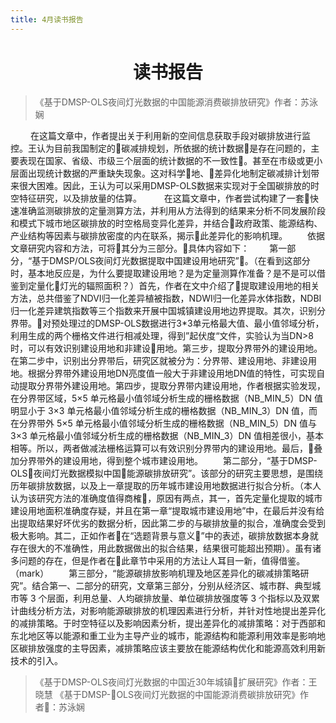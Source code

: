 ```yaml
---
title: 4月读书报告
---
```

<h1 align = 'center'>读书报告</h1>
  


>《基于DMSP-OLS夜间灯光数据的中国能源消费碳排放研究》作者：苏泳娴

&emsp;&emsp; 在这篇文章中，作者提出关于利用新的空间信息获取手段对碳排放进行监控。王认为目前我国制定的碳减排规划，所依据的统计数据是存在问题的，主要表现在国家、省级、市级三个层面的统计数据的不一致性。甚至在市级或更小层面出现统计数据的严重缺失现象。这对科学地、差异化地制定碳减排计划带来很大困难。因此，王认为可以采用DMSP-OLS数据来实现对于全国碳排放的时空特征研究，以及排放量的估算。
&emsp;&emsp; 在这篇文章中，作者尝试构建了一套快速准确监测碳排放的定量测算方法，并利用从方法得到的结果来分析不同发展阶段和模式下城市地区碳排放的时空格局变异化差异，并结合政府政策、能源结构、产业结构等因素与碳排放密度的内在联系，揭示此差异化的影响机理。
&emsp;&emsp;依据文章研究内容和方法，可将其分为三部分。具体内容如下：
&emsp;&emsp;第一部分，“基于DMSP/OLS夜间灯光数据提取中国建设用地研究”。（在看到这部分时，基本地反应是，为什么要提取建设用地？是为定量测算作准备？是不是可以借鉴到定量化灯光的辐照面积？）首先，作者在文中介绍了提取建设用地的相关方法，总共借鉴了NDVI归一化差异植被指数，NDWI归一化差异水体指数，NDBI归一化差异建筑指数等三个指数来开展中国城镇建设用地边界提取。其次，识别分界带。对预处理过的DMSP-OLS数据进行3*3单元格最大值、最小值邻域分析，利用生成的两个栅格文件进行相减处理，得到”起伏度“文件，实验认为当DN>8时，可以有效识别建设用地和非建设用地。第三步，提取分界带外的建设用地。在第二步中，识别出分界带后，研究区就被分为：分界带、建设用地、非建设用地。根据分界带外建设用地DN亮度值一般大于非建设用地DN值的特性，可实现自动提取分界带外建设用地。第四步，提取分界带内建设用地，作者根据实验发现，在分界带区域，5×5 单元格最小值邻域分析生成的栅格数据（NB_MIN_5）DN 值明显小于 3×3 单元格最小值邻域分析生成的栅格数据（NB_MIN_3）DN 值，而在分界带外 5×5 单元格最小值邻域分析生成的栅格数据（NB_MIN_5）DN 值与 3×3 单元格最小值邻域分析生成的栅格数据（NB_MIN_3）DN 值相差很小，基本相等。所以，两者做减法栅格运算可以有效识别分界带内的建设用地。最后，叠加分界带外的建设用地，得到整个城市建设用地。
&emsp;&emsp;第二部分，“基于DMSP-OLS夜间灯光数据模拟中国能源碳排放研究”。该部分的研究主要思想，是围绕历年碳排放数据，以及上一章提取的历年城市建设用地数据进行拟合分析。（本人认为该研究方法的准确度值得商榷，原因有两点，其一，首先定量化提取的城市建设用地面积准确度存疑，并且在第一章“提取城市建设用地”中，在最后并没有给出提取结果好坏优劣的数据分析，因此第二步的与碳排放量的拟合，准确度会受到极大影响。其二，正如作者在“选题背景与意义”中的表述，碳排放数据本身就存在很大的不准确性，用此数据做出的拟合结果，结果很可能超出预期）。虽有诸多问题的存在，但是作者在此章节中采用的方法让人耳目一新，值得借鉴。（mark）
&emsp;&emsp;第三部分，“能源碳排放影响机理及地区差异化的碳减排策略研究”。结合第一、二部分的研究，文章第三部分，分别从经济区、城市群、典型城市等 3 个层面，利用总量、人均碳排放量、单位碳排放强度等 3 个指标以及双累计曲线分析方法，对影响能源碳排放的机理因素进行分析，并针对性地提出差异化的减排策略。于时空特征以及影响因素分析，提出差异化的减排策略：对于西部和东北地区等以能源和重工业为主导产业的城市，能源结构和能源利用效率是影响地区碳排放强度的主导因素，减排策略应该主要放在能源结构优化和能源高效利用新技术的引入。



>《基于DMSP-OLS夜间灯光数据的中国近30年城镇扩展研究》作者：王晓慧
>《基于DMSP-OLS夜间灯光数据的中国能源消费碳排放研究》作者：苏泳娴
